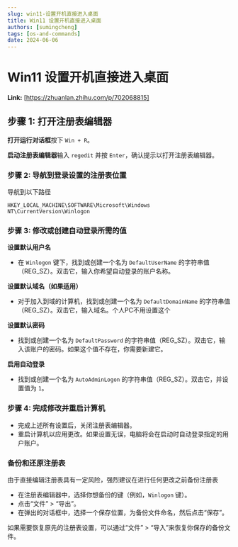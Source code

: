 ```yaml
---
slug: win11-设置开机直接进入桌面
title: Win11 设置开机直接进入桌面
authors: [sumingcheng]
tags: [os-and-commands]
date: 2024-06-06
---
```


# Win11 设置开机直接进入桌面



 **Link:** [https://zhuanlan.zhihu.com/p/702068815]

## 步骤 1: 打开注册表编辑器  

**打开运行对话框**按下 `Win + R`。

**启动注册表编辑器**输入 `regedit` 并按 `Enter`，确认提示以打开注册表编辑器。

### 步骤 2: 导航到登录设置的注册表位置  

导航到以下路径

```
HKEY_LOCAL_MACHINE\SOFTWARE\Microsoft\Windows NT\CurrentVersion\Winlogon
```
### 步骤 3: 修改或创建自动登录所需的值  

**设置默认用户名**

* 在 `Winlogon` 键下，找到或创建一个名为 `DefaultUserName` 的字符串值（REG\_SZ）。双击它，输入你希望自动登录的账户名称。

**设置默认域名（如果适用）**

* 对于加入到域的计算机，找到或创建一个名为 `DefaultDomainName` 的字符串值（REG\_SZ）。双击它，输入域名。个人PC不用设置这个

**设置默认密码**

* 找到或创建一个名为 `DefaultPassword` 的字符串值（REG\_SZ）。双击它，输入该账户的密码。如果这个值不存在，你需要新建它。

**启用自动登录**

* 找到或创建一个名为 `AutoAdminLogon` 的字符串值（REG\_SZ）。双击它，并设置值为 `1`。

### 步骤 4: 完成修改并重启计算机  

* 完成上述所有设置后，关闭注册表编辑器。
* 重启计算机以应用更改。如果设置无误，电脑将会在启动时自动登录指定的用户账户。

### 备份和还原注册表  

由于直接编辑注册表具有一定风险，强烈建议在进行任何更改之前备份注册表

* 在注册表编辑器中，选择你想备份的键（例如，`Winlogon` 键）。
* 点击“文件” > “导出”。
* 在弹出的对话框中，选择一个保存位置，为备份文件命名，然后点击“保存”。

如果需要恢复原先的注册表设置，可以通过“文件” > “导入”来恢复你保存的备份文件。